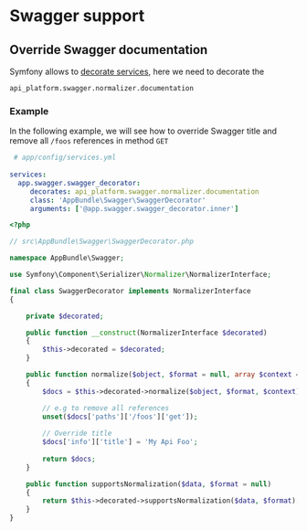 # Swagger support

## Override Swagger documentation

Symfony allows to [decorate services](https://symfony.com/doc/current/service_container/service_decoration.html), here we need to decorate the

`api_platform.swagger.normalizer.documentation`

### Example

In the following example, we will see how to override Swagger title and remove all `/foos` references in method `GET`


```yaml
 # app/config/services.yml
 
services:
  app.swagger.swagger_decorator:
     decorates: api_platform.swagger.normalizer.documentation
     class: 'AppBundle\Swagger\SwaggerDecorator'
     arguments: ['@app.swagger.swagger_decorator.inner']
```

```php
<?php

// src\AppBundle\Swagger\SwaggerDecorator.php

namespace AppBundle\Swagger;

use Symfony\Component\Serializer\Normalizer\NormalizerInterface;

final class SwaggerDecorator implements NormalizerInterface
{

    private $decorated;

    public function __construct(NormalizerInterface $decorated)
    {
        $this->decorated = $decorated;
    }

    public function normalize($object, $format = null, array $context = [])
    {
        $docs = $this->decorated->normalize($object, $format, $context);

		// e.g to remove all references
		unset($docs['paths']['/foos']['get']);
		
		// Override title
		$docs['info']['title'] = 'My Api Foo';
			
        return $docs;
    }

    public function supportsNormalization($data, $format = null)
    {
        return $this->decorated->supportsNormalization($data, $format);
    }
}
```


